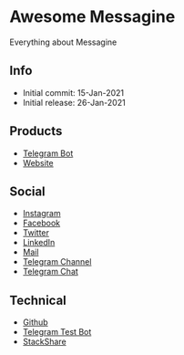 # Awesome Messagine
Everything about Messagine

## Info

- Initial commit: 15-Jan-2021
- Initial release: 26-Jan-2021

## Products

- [Telegram Bot](https://t.me/MessagineBot)
- [Website](https://messaginebot.com)

## Social

- [Instagram](https://instagram.com/messagine)
- [Facebook](https://facebook.com/messagine)
- [Twitter](https://twitter.com/messagine)
- [LinkedIn](https://www.linkedin.com/company/messagine)
- [Mail](mailto:messaginebot@gmail.com)
- [Telegram Channel](https://t.me/Messagine)
- [Telegram Chat](https://t.me/MessagineChat)

## Technical

- [Github](https://github.com/messagine)
- [Telegram Test Bot](https://t.me/MessagineTestBot)
- [StackShare](https://stackshare.io/companies/messagine)
